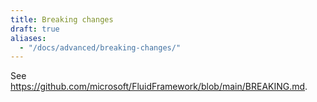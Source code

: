 ```yaml
---
title: Breaking changes
draft: true
aliases:
  - "/docs/advanced/breaking-changes/"
---
```


See <https://github.com/microsoft/FluidFramework/blob/main/BREAKING.md>.
